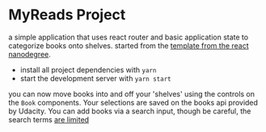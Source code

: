 # MyReads Project
a simple application that uses react router and basic application state to categorize books onto shelves.
started from the [template from the react nanodegree](https://github.com/udacity/reactnd-project-myreads-starter).


* install all project dependencies with `yarn`
* start the development server with `yarn start`


you can now move books into and off your 'shelves' using the controls on the `Book` components.
Your selections are saved on the books api provided by Udacity. You can add books via a
search input, though be careful, the search terms [are limited](./SEARCH_TERMS.md)
